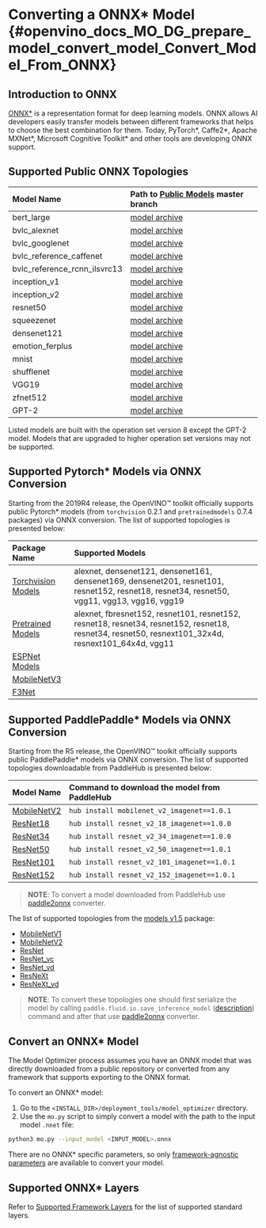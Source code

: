 # Converting a ONNX* Model {#openvino_docs_MO_DG_prepare_model_convert_model_Convert_Model_From_ONNX}

## Introduction to ONNX

[ONNX*](https://github.com/onnx/onnx) is a representation format for deep learning models. ONNX allows AI developers easily transfer models between different frameworks that helps to choose the best combination for them. Today, PyTorch\*, Caffe2\*, Apache MXNet\*, Microsoft Cognitive Toolkit\* and other tools are developing ONNX support.

## Supported Public ONNX Topologies
| Model Name | Path to <a href="https://github.com/onnx/models">Public Models</a> master branch|
|:----|:----|
| bert_large | [model archive](https://github.com/mlperf/inference/tree/master/v0.7/language/bert) |
| bvlc_alexnet | [model archive](https://s3.amazonaws.com/download.onnx/models/opset_8/bvlc_alexnet.tar.gz) |
| bvlc_googlenet | [model archive](https://s3.amazonaws.com/download.onnx/models/opset_8/bvlc_googlenet.tar.gz) |
| bvlc_reference_caffenet | [model archive](https://s3.amazonaws.com/download.onnx/models/opset_8/bvlc_reference_caffenet.tar.gz) |
| bvlc_reference_rcnn_ilsvrc13 | [model archive](https://s3.amazonaws.com/download.onnx/models/opset_8/bvlc_reference_rcnn_ilsvrc13.tar.gz) |
| inception_v1 | [model archive](https://s3.amazonaws.com/download.onnx/models/opset_8/inception_v1.tar.gz) |
| inception_v2 | [model archive](https://s3.amazonaws.com/download.onnx/models/opset_8/inception_v2.tar.gz) |
| resnet50 | [model archive](https://s3.amazonaws.com/download.onnx/models/opset_8/resnet50.tar.gz) |
| squeezenet | [model archive](https://s3.amazonaws.com/download.onnx/models/opset_8/squeezenet.tar.gz) |
| densenet121 | [model archive](https://s3.amazonaws.com/download.onnx/models/opset_8/densenet121.tar.gz) |
| emotion_ferplus | [model archive](https://www.cntk.ai/OnnxModels/emotion_ferplus/opset_2/emotion_ferplus.tar.gz) |
| mnist | [model archive](https://www.cntk.ai/OnnxModels/mnist/opset_1/mnist.tar.gz) |
| shufflenet | [model archive](https://s3.amazonaws.com/download.onnx/models/opset_8/shufflenet.tar.gz) |
| VGG19 | [model archive](https://s3.amazonaws.com/download.onnx/models/opset_8/vgg19.tar.gz) |
| zfnet512 | [model archive](https://s3.amazonaws.com/download.onnx/models/opset_8/zfnet512.tar.gz) |
| GPT-2 | [model archive](https://github.com/onnx/models/blob/master/text/machine_comprehension/gpt-2/model/gpt2-10.tar.gz) |

Listed models are built with the operation set version 8 except the GPT-2 model. Models that are upgraded to higher operation set versions may not be supported.

## Supported Pytorch* Models via ONNX Conversion
Starting from the 2019R4 release, the OpenVINO™ toolkit officially supports public Pytorch* models (from `torchvision` 0.2.1 and `pretrainedmodels` 0.7.4 packages) via ONNX conversion.
The list of supported topologies is presented below:

|Package Name|Supported Models|
|:----|:----|
| [Torchvision Models](https://pytorch.org/docs/stable/torchvision/index.html) | alexnet, densenet121, densenet161, densenet169, densenet201, resnet101, resnet152, resnet18, resnet34, resnet50, vgg11, vgg13, vgg16, vgg19 |
| [Pretrained Models](https://github.com/Cadene/pretrained-models.pytorch) | alexnet, fbresnet152, resnet101, resnet152, resnet18, resnet34, resnet152, resnet18, resnet34, resnet50, resnext101_32x4d, resnext101_64x4d, vgg11 |
| [ESPNet Models](https://github.com/sacmehta/ESPNet/tree/master/pretrained) | |
| [MobileNetV3](https://github.com/d-li14/mobilenetv3.pytorch) | |
| [F3Net](https://github.com/weijun88/F3Net) | |

## Supported PaddlePaddle* Models via ONNX Conversion
Starting from the R5 release, the OpenVINO™ toolkit officially supports public PaddlePaddle* models via ONNX conversion.
The list of supported topologies downloadable from PaddleHub is presented below:

| Model Name | Command to download the model from PaddleHub |
|:----|:----|
| [MobileNetV2](https://www.paddlepaddle.org.cn/hubdetail?name=mobilenet_v2_imagenet) | `hub install mobilenet_v2_imagenet==1.0.1` |
| [ResNet18](https://www.paddlepaddle.org.cn/hubdetail?name=resnet_v2_18_imagenet) | `hub install resnet_v2_18_imagenet==1.0.0` |
| [ResNet34](https://www.paddlepaddle.org.cn/hubdetail?name=resnet_v2_34_imagenet) | `hub install resnet_v2_34_imagenet==1.0.0` |
| [ResNet50](https://www.paddlepaddle.org.cn/hubdetail?name=resnet_v2_50_imagenet) | `hub install resnet_v2_50_imagenet==1.0.1` |
| [ResNet101](https://www.paddlepaddle.org.cn/hubdetail?name=resnet_v2_101_imagenet) | `hub install resnet_v2_101_imagenet==1.0.1` |
| [ResNet152](https://www.paddlepaddle.org.cn/hubdetail?name=resnet_v2_152_imagenet) | `hub install resnet_v2_152_imagenet==1.0.1` |
> **NOTE**: To convert a model downloaded from PaddleHub use [paddle2onnx](https://github.com/PaddlePaddle/paddle2onnx) converter.

The list of supported topologies from the [models v1.5](https://github.com/PaddlePaddle/models/tree/release/1.5) package:
* [MobileNetV1](https://github.com/PaddlePaddle/models/blob/release/1.5/PaddleCV/image_classification/models/mobilenet.py)
* [MobileNetV2](https://github.com/PaddlePaddle/models/blob/release/1.5/PaddleCV/image_classification/models/mobilenet_v2.py)
* [ResNet](https://github.com/PaddlePaddle/models/blob/release/1.5/PaddleCV/image_classification/models/resnet.py)
* [ResNet_vc](https://github.com/PaddlePaddle/models/blob/release/1.5/PaddleCV/image_classification/models/resnet_vc.py)
* [ResNet_vd](https://github.com/PaddlePaddle/models/blob/release/1.5/PaddleCV/image_classification/models/resnet_vd.py)
* [ResNeXt](https://github.com/PaddlePaddle/models/blob/release/1.5/PaddleCV/image_classification/models/resnext.py)
* [ResNeXt_vd](https://github.com/PaddlePaddle/models/blob/release/1.5/PaddleCV/image_classification/models/resnext_vd.py)

> **NOTE**: To convert these topologies one should first serialize the model by calling `paddle.fluid.io.save_inference_model`
 ([description](https://www.paddlepaddle.org.cn/documentation/docs/en/1.3/api/io.html#save-inference-model)) command and
  after that use [paddle2onnx](https://github.com/PaddlePaddle/paddle2onnx) converter.

## Convert an ONNX* Model <a name="Convert_From_ONNX"></a>
The Model Optimizer process assumes you have an ONNX model that was directly downloaded from a public repository or converted from any framework that supports exporting to the ONNX format.

To convert an ONNX\* model:

1. Go to the `<INSTALL_DIR>/deployment_tools/model_optimizer` directory.
2. Use the `mo.py` script to simply convert a model with the path to the input model `.nnet` file:
```sh
python3 mo.py --input_model <INPUT_MODEL>.onnx
```

There are no ONNX\* specific parameters, so only [framework-agnostic parameters](Converting_Model_General.md) are available to convert your model.

## Supported ONNX\* Layers
Refer to [Supported Framework Layers](../Supported_Frameworks_Layers.md) for the list of supported standard layers.
